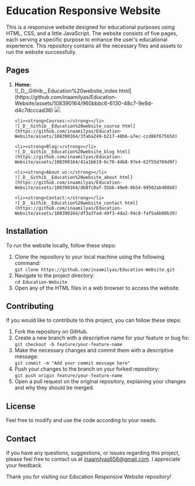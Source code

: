 <h1>Education Responsive Website</h1>
<p>This is a responsive website designed for educational purposes using HTML, CSS, and a little JavaScript. The website consists of five pages, each serving a specific purpose to enhance the user's educational experience. This repository contains all the necessary files and assets to run the website successfully.</p>

<h2>Pages</h2>

  <ol>
    <li><strong>Home:</strong></li>
    ![_D__Githib__Education%20website_index html](https://github.com/inaamilyas/Education-Website/assets/108390164/960bbbc6-6130-48c7-9e9d-d4c7dcccad36)
    <img src="https://github.com/inaamilyas/Education-Website/assets/108390164/960bbbc6-6130-48c7-9e9d-d4c7dcccad36" >

    <li><strong>Courses:</strong></li>
    ![_D__Githib__Education%20website_course html](https://github.com/inaamilyas/Education-Website/assets/108390164/3faba249-b217-48b6-a7ec-ccd86f67565d)

    <li><strong>Blog:</strong></li>
    ![_D__Githib__Education%20website_blog html](https://github.com/inaamilyas/Education-Website/assets/108390164/41a1b619-6c70-44b8-97e4-62f55d769d9f)

    <li><strong>About us:</strong></li>
    ![_D__Githib__Education%20website_about html](https://github.com/inaamilyas/Education-Website/assets/108390164/db8fc0af-55bb-49e0-8b54-99502ab408b8)

    <li><strong>Contact:</strong></li>
    ![_D__Githib__Education%20website_contact html](https://github.com/inaamilyas/Education-Website/assets/108390164/df3a3fad-49f3-4da2-94c8-faf5a4b08b39)

  </ol>



  <h2>Installation</h2>

  <p>To run the website locally, follow these steps:</p>

  <ol>
    <li>Clone the repository to your local machine using the following command:<br><code>git clone https://github.com/inaamilyas/Education-Website.git</code></li>
    <li>Navigate to the project directory:<br><code>cd Education-Website</code></li>
    <li>Open any of the HTML files in a web browser to access the website.</li>
  </ol>

   <h2>Contributing</h2>

  <p>If you would like to contribute to this project, you can follow these steps:</p>

  <ol>
    <li>Fork the repository on GitHub.</li>
    <li>Create a new branch with a descriptive name for your feature or bug fix:<br><code>git checkout -b feature/your-feature-name</code></li>
    <li>Make the necessary changes and commit them with a descriptive message:<br><code>git commit -m "Add your commit message here"</code></li>
    <li>Push your changes to the branch on your forked repository:<br><code>git push origin feature/your-feature-name</code></li>
    <li>Open a pull request on the original repository, explaining your changes and why they should be merged.</li>
  </ol>

  <h2>License</h2>

  <p>Feel free to modify and use the code according to your needs.</p>

  <h2>Contact</h2>

  <p>If you have any questions, suggestions, or issues regarding this project, please feel free to contact us at <a href="mailto:your-inaamilyas656@gmail.com">inaamilyas656@gmail.com</a>. I appreciate your feedback.</p>

  <p>Thank you for visiting our Education Responsive Website repository!</p>
</body>
